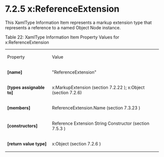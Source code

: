 <html dir="LTR" xmlns:mshelp="http://msdn.microsoft.com/mshelp" xmlns:ddue="http://ddue.schemas.microsoft.com/authoring/2003/5" xmlns:xlink="http://www.w3.org/1999/xlink" xmlns:tool="http://www.microsoft.com/tooltip"><body><input type="hidden" id="userDataCache" class="userDataStyle"><input type="hidden" id="hiddenScrollOffset"><img id="dropDownImage" style="display:none; height:0; width:0;" src="../local/drpdown.gif"><img id="dropDownHoverImage" style="display:none; height:0; width:0;" src="../local/drpdown_orange.gif"><img id="collapseImage" style="display:none; height:0; width:0;" src="../local/collapse.gif"><img id="expandImage" style="display:none; height:0; width:0;" src="../local/exp.gif"><img id="collapseAllImage" style="display:none; height:0; width:0;" src="../local/collall.gif"><img id="expandAllImage" style="display:none; height:0; width:0;" src="../local/expall.gif"><img id="copyImage" style="display:none; height:0; width:0;" src="../local/copycode.gif"><img id="copyHoverImage" style="display:none; height:0; width:0;" src="../local/copycodeHighlight.gif"><div id="header"><h1 class="heading">7.2.5 x:ReferenceExtension</h1></div><div id="mainSection"><div id="mainBody"><div id="allHistory" class="saveHistory" onsave="saveAll()" onload="loadAll()"></div>




<p xmlns:wsd="http://wsdev.schemas.microsoft.com/authoring/2008/2" xmlns:msxsl="urn:schemas-microsoft-com:xslt" xmlns:script="urn:script" xmlns:build="urn:build">
<div id="sectionSection0" class="section" name="collapseableSection"><content xmlns="http://ddue.schemas.microsoft.com/authoring/2003/5" xmlns:wsd="http://wsdev.schemas.microsoft.com/authoring/2008/2" xmlns:msxsl="urn:schemas-microsoft-com:xslt" xmlns:script="urn:script" xmlns:build="urn:build">
				</content></div><div id="sectionSection1" class="section" name="collapseableSection"><content xmlns="http://ddue.schemas.microsoft.com/authoring/2003/5" xmlns:wsd="http://wsdev.schemas.microsoft.com/authoring/2008/2" xmlns:msxsl="urn:schemas-microsoft-com:xslt" xmlns:script="urn:script" xmlns:build="urn:build">
					<p xmlns="">This <mshelp:link keywords="98b50f41-776f-461b-81b0-f4d6db3590e4" tabindex="0">XamlType Information Item</mshelp:link> represents a markup extension type that represents a reference to a named Object Node instance.</p>
					<p xmlns="">Table 22: XamlType Information Item Property Values for x:ReferenceExtension</p>
					<p xmlns=""><b></b></p><table class="ProtocolAuthoredTable" xmlns=""><tr>
								<td id="ShadedCell">
									<p>Property</p>
								</td>
								<td id="ShadedCell">
									<p>Value</p>
								</td>
							</tr><tr>
							<td>
								<p>
									<b>[name]</b>
								</p>
							</td>
							<td>
								<p>"ReferenceExtension"</p>
							</td>
						</tr><tr>
							<td>
								<p>
									<b>[types assignable to]</b>
								</p>
							</td>
							<td>
								<p>
									<mshelp:link keywords="d14b1cf8-191b-4402-a1e7-72df8b897079" tabindex="0">x:MarkupExtension (section </mshelp:link>
									<mshelp:link keywords="d14b1cf8-191b-4402-a1e7-72df8b897079" tabindex="0">7.2.22</mshelp:link>
									<mshelp:link keywords="d14b1cf8-191b-4402-a1e7-72df8b897079" tabindex="0">)</mshelp:link>; <mshelp:link keywords="596d490a-d9ca-4757-916c-555d4f150ff1" tabindex="0">x:Object (section </mshelp:link><mshelp:link keywords="596d490a-d9ca-4757-916c-555d4f150ff1" tabindex="0">7.2.6</mshelp:link><mshelp:link keywords="596d490a-d9ca-4757-916c-555d4f150ff1" tabindex="0">)</mshelp:link></p>
							</td>
						</tr><tr>
							<td>
								<p>
									<b>[members]</b>
								</p>
							</td>
							<td>
								<p>
									<mshelp:link keywords="c8e8fbfe-b966-43c9-9837-629c230e792a" tabindex="0">ReferenceExtension.Name (section </mshelp:link>
									<mshelp:link keywords="c8e8fbfe-b966-43c9-9837-629c230e792a" tabindex="0">7.3.23</mshelp:link>
									<mshelp:link keywords="c8e8fbfe-b966-43c9-9837-629c230e792a" tabindex="0">)</mshelp:link>
								</p>
							</td>
						</tr><tr>
							<td>
								<p>
									<b>[constructors]</b>
								</p>
							</td>
							<td>
								<p>
									<mshelp:link keywords="119b1b22-e584-44d9-a196-f017bc55fa2a" tabindex="0">Reference Extension String Constructor (section </mshelp:link>
									<mshelp:link keywords="119b1b22-e584-44d9-a196-f017bc55fa2a" tabindex="0">7.5.3</mshelp:link>
									<mshelp:link keywords="119b1b22-e584-44d9-a196-f017bc55fa2a" tabindex="0">)</mshelp:link>
								</p>
							</td>
						</tr><tr>
							<td>
								<p>
									<b>[return value type]</b>
								</p>
							</td>
							<td>
								<p>
									<mshelp:link keywords="596d490a-d9ca-4757-916c-555d4f150ff1" tabindex="0">x:Object (section </mshelp:link>
									<mshelp:link keywords="596d490a-d9ca-4757-916c-555d4f150ff1" tabindex="0">7.2.6</mshelp:link>
									<mshelp:link keywords="596d490a-d9ca-4757-916c-555d4f150ff1" tabindex="0">)</mshelp:link>
								</p>
							</td>
						</tr></table>
				</content></div><!--[if gte IE 5]>
			<tool:tip element="languageFilterToolTip" avoidmouse="false"/>
		<![endif]--></div><a name="feedback"></a><span></span></div></body></html>